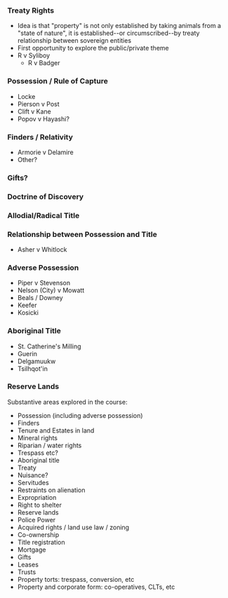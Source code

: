 

### Treaty Rights 
- Idea is that "property" is not only established by taking animals from a "state of nature", it is established--or circumscribed--by treaty relationship between sovereign entities 
- First opportunity to explore the public/private theme
- R v Syliboy
	- R v Badger

### Possession / Rule of Capture 
- Locke
- Pierson v Post
- Clift v Kane
- Popov v Hayashi?

### Finders / Relativity 
- Armorie v Delamire
- Other?

### Gifts?

### Doctrine of Discovery


### Allodial/Radical Title



### Relationship between Possession and Title
- Asher v Whitlock


### Adverse Possession
- Piper v Stevenson
- Nelson (City) v Mowatt
- Beals / Downey 
- Keefer
- Kosicki

### Aboriginal Title
- St. Catherine's Milling
- Guerin
- Delgamuukw
- Tsilhqot'in


### Reserve Lands






Substantive areas explored in the course:

- Possession (including adverse possession)
- Finders
- Tenure and Estates in land
- Mineral rights
- Riparian / water rights
- Trespass etc? 
- Aboriginal title
- Treaty
- Nuisance?
- Servitudes
- Restraints on alienation
- Expropriation
- Right to shelter
- Reserve lands
- Police Power
- Acquired rights / land use law / zoning
- Co-ownership
- Title registration
- Mortgage 
- Gifts
- Leases
- Trusts
- Property torts: trespass, conversion, etc
- Property and corporate form: co-operatives, CLTs, etc